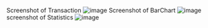 Screenshot of Transaction ![image](https://github.com/snandal07/RoxilerAssignment/assets/76658985/c6c0793f-b35c-4966-a535-c61e11df9dd2)
Screenshot of BarChart ![image](https://github.com/snandal07/RoxilerAssignment/assets/76658985/23120b33-5e28-43b0-afd4-b0f3bef1276d)
screenshot of Statistics ![image](https://github.com/snandal07/RoxilerAssignment/assets/76658985/b012e0c2-9f33-427b-a3ed-0aba25d39427)

